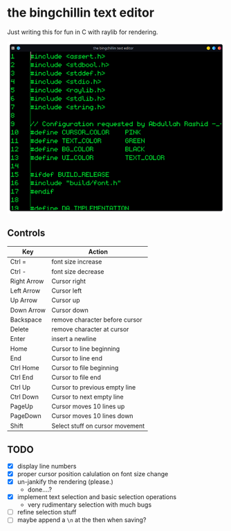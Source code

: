 # the bingchillin text editor

Just writing this for fun in C with raylib for rendering.

![image](screenshot.png)

## Controls


|Key             |Action                         |
|----------------|-------------------------------|
|Ctrl =          |font size increase             |
|Ctrl -          |font size decrease             |
|Right Arrow     |Cursor right                   |
|Left Arrow      |Cursor left                    |
|Up Arrow        |Cursor up                      |
|Down Arrow      |Cursor down                    |
|Backspace       |remove character before cursor |
|Delete          |remove character at cursor     |
|Enter           |insert a newline               |
|Home            |Cursor to line beginning       |
|End             |Cursor to line end             |
|Ctrl Home       |Cursor to file beginning       |
|Ctrl End        |Cursor to file end             |
|Ctrl Up         |Cursor to previous empty line  |
|Ctrl Down       |Cursor to next empty line      |
|PageUp          |Cursor moves 10 lines up       |
|PageDown        |Cursor moves 10 lines down     |
|Shift <movement>|Select stuff on cursor movement|

## TODO

- [x] display line numbers
- [x] proper cursor position calulation on font size change
- [x] un-jankify the rendering (please.)  
    - done....?
- [x] implement text selection and basic selection operations
    - very rudimentary selection with much bugs
- [ ] refine selection stuff
- [ ] maybe append a `\n` at the then when saving?
